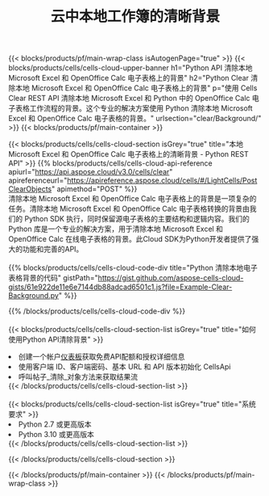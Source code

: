 ﻿---
title: 云中本地工作簿的清晰背景
description: 用于清除 Microsoft Excel 和 OpenOffice Calc 上背景的云 API 和 SDK。 Cells云API清晰本地电子表格背景。SDK支持多种开发语言。它们包括 Android、C#、Go、Java、NodeJS、Perl、PHP、Python、Ruby 和 swift。
url: /zh/python/clear/background/
---
{{< blocks/products/pf/main-wrap-class isAutogenPage="true" >}}
{{< blocks/products/cells/cells-cloud-upper-banner h1="Python API 清除本地 Microsoft Excel 和 OpenOffice Calc 电子表格上的背景" h2="Python Clear 清除本地 Microsoft Excel 和 OpenOffice Calc 电子表格上的背景" p="使用 Cells Clear REST API 清除本地 Microsoft Excel 和 Python 中的 OpenOffice Calc 电子表格工作流程的背景。这个专业的解决方案使用 Python 清除本地 Microsoft Excel 和 OpenOffice Calc 电子表格的背景。" urlsection="clear/Background/" >}}
{{< blocks/products/pf/main-container >}}

{{< blocks/products/cells/cells-cloud-section isGrey="true" title="本地 Microsoft Excel 和 OpenOffice Calc 电子表格上的清晰背景 - Python REST API" >}}
{{% blocks/products/cells/cells-cloud-api-reference apiurl="https://api.aspose.cloud/v3.0/cells/clear" apireferenceurl="https://apireference.aspose.cloud/cells/#/LightCells/PostClearObjects" apimethod="POST" %}}
<br/>
清除本地 Microsoft Excel 和 OpenOffice Calc 电子表格上的背景是一项复杂的任务。清除本地 Microsoft Excel 和 OpenOffice Calc 电子表格转换的背景由我们的 Python SDK 执行，同时保留源电子表格的主要结构和逻辑内容。我们的 Python 库是一个专业的解决方案，用于清除本地 Microsoft Excel 和 OpenOffice Calc 在线电子表格的背景。此Cloud SDK为Python开发者提供了强大的功能和完善的API。
<br/>
<br/>
{{% blocks/products/cells/cells-cloud-code-div title="Python 清除本地电子表格背景的代码" gistPath="https://gist.github.com/aspose-cells-cloud-gists/61e922de11e6e7144db88adcad6501c1.js?file=Example-Clear-Background.py" %}}
  
{{% /blocks/products/cells/cells-cloud-code-div %}}
<br/>
<br/>
{{< blocks/products/cells/cells-cloud-section-list isGrey="true" title="如何使用Python API清除背景" >}}
<li>创建一个帐户<a href="https://dashboard.aspose.cloud/">仪表板</a>获取免费API配额和授权详细信息</li>
<li>使用客户端 ID、客户端密码、基本 URL 和 API 版本初始化 CellsApi</li>
<li>呼叫帖子_清除_对象方法来获取结果流</li>
{{< /blocks/products/cells/cells-cloud-section-list >}}
<br/>
<br/>
{{< blocks/products/cells/cells-cloud-section-list isGrey="true" title="系统要求" >}}
<li>Python 2.7 或更高版本</li>
<li>Python 3.10 或更高版本</li>
{{< /blocks/products/cells/cells-cloud-section-list >}}

{{< /blocks/products/cells/cells-cloud-section >}}

{{< /blocks/products/pf/main-container >}}
{{< /blocks/products/pf/main-wrap-class >}}
